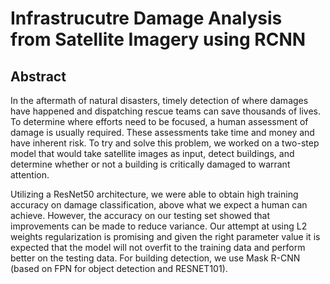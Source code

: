 # Infrastrucutre Damage Analysis from Satellite Imagery using RCNN

## Abstract

In the aftermath of natural disasters, timely detection of where damages have happened and
dispatching rescue teams can save thousands of lives. To determine where efforts need to be focused, a human assessment of damage is usually required. These assessments take time and money and have inherent risk. To try and solve this problem, we worked on a two-step model that would take satellite images as input, detect buildings, and determine whether or not a building is critically damaged to warrant attention.

Utilizing a ResNet50 architecture, we were able to obtain high training accuracy on damage classification, above what we expect a human can achieve. However, the accuracy on our testing set showed that improvements can be made to reduce variance. Our attempt at using L2 weights regularization is promising and given the right parameter value it is expected that the model will not overfit to the training data and perform better on the testing data. For building detection, we use Mask R-CNN (based on FPN for object detection and RESNET101).
